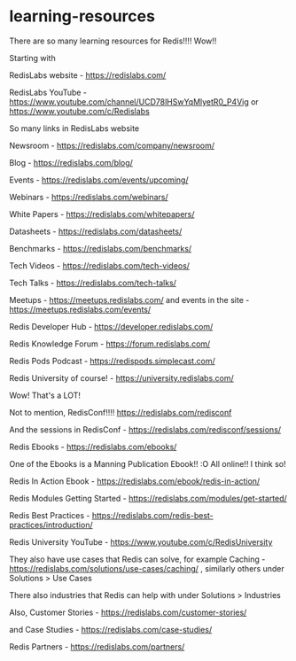 # learning-resources

There are so many learning resources for Redis!!!! Wow!!

Starting with

RedisLabs website - https://redislabs.com/

RedisLabs YouTube - https://www.youtube.com/channel/UCD78lHSwYqMlyetR0_P4Vig or https://www.youtube.com/c/Redislabs

So many links in RedisLabs website

Newsroom - https://redislabs.com/company/newsroom/

Blog - https://redislabs.com/blog/

Events - https://redislabs.com/events/upcoming/

Webinars - https://redislabs.com/webinars/

White Papers - https://redislabs.com/whitepapers/

Datasheets - https://redislabs.com/datasheets/

Benchmarks - https://redislabs.com/benchmarks/

Tech Videos - https://redislabs.com/tech-videos/

Tech Talks - https://redislabs.com/tech-talks/

Meetups - https://meetups.redislabs.com/ and events in the site - https://meetups.redislabs.com/events/

Redis Developer Hub - https://developer.redislabs.com/

Redis Knowledge Forum - https://forum.redislabs.com/

Redis Pods Podcast - https://redispods.simplecast.com/

Redis University of course! - https://university.redislabs.com/

Wow! That's a LOT!

Not to mention, RedisConf!!!! https://redislabs.com/redisconf

And the sessions in RedisConf - https://redislabs.com/redisconf/sessions/

Redis Ebooks - https://redislabs.com/ebooks/

One of the Ebooks is a Manning Publication Ebook!! :O All online!! I think so!

Redis In Action Ebook - https://redislabs.com/ebook/redis-in-action/

Redis Modules Getting Started - https://redislabs.com/modules/get-started/

Redis Best Practices - https://redislabs.com/redis-best-practices/introduction/

Redis University YouTube - https://www.youtube.com/c/RedisUniversity

They also have use cases that Redis can solve, for example Caching - https://redislabs.com/solutions/use-cases/caching/ , similarly others under Solutions > Use Cases

There also industries that Redis can help with under Solutions > Industries

Also, Customer Stories - https://redislabs.com/customer-stories/

and Case Studies - https://redislabs.com/case-studies/

Redis Partners - https://redislabs.com/partners/

